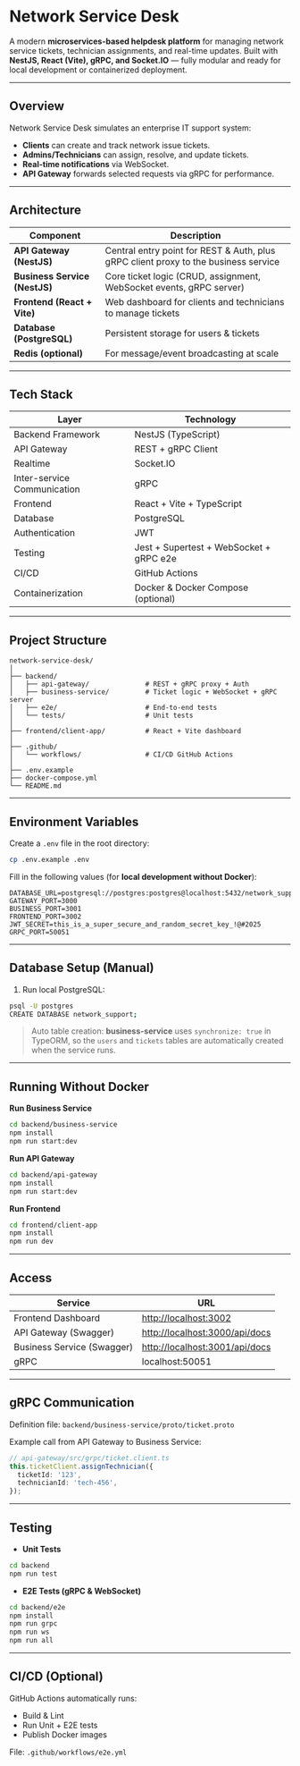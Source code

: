 #  Network Service Desk

A modern **microservices-based helpdesk platform** for managing network service tickets, technician assignments, and real-time updates.
Built with **NestJS, React (Vite), gRPC, and Socket.IO** — fully modular and ready for local development or containerized deployment.

---

##  Overview

Network Service Desk simulates an enterprise IT support system:

*  **Clients** can create and track network issue tickets.
*  **Admins/Technicians** can assign, resolve, and update tickets.
*  **Real-time notifications** via WebSocket.
*  **API Gateway** forwards selected requests via gRPC for performance.

---

##  Architecture

| Component                     | Description                                                                         |
| ----------------------------- | ----------------------------------------------------------------------------------- |
| **API Gateway (NestJS)**      | Central entry point for REST & Auth, plus gRPC client proxy to the business service |
| **Business Service (NestJS)** | Core ticket logic (CRUD, assignment, WebSocket events, gRPC server)                 |
| **Frontend (React + Vite)**   | Web dashboard for clients and technicians to manage tickets                         |
| **Database (PostgreSQL)**     | Persistent storage for users & tickets                                              |
| **Redis (optional)**          | For message/event broadcasting at scale                                             |

---

##  Tech Stack

| Layer                       | Technology                              |
| --------------------------- | --------------------------------------- |
| Backend Framework           | NestJS (TypeScript)                     |
| API Gateway                 | REST + gRPC Client                      |
| Realtime                    | Socket.IO                               |
| Inter-service Communication | gRPC                                    |
| Frontend                    | React + Vite + TypeScript               |
| Database                    | PostgreSQL                              |
| Authentication              | JWT                                     |
| Testing                     | Jest + Supertest + WebSocket + gRPC e2e |
| CI/CD                       | GitHub Actions                          |
| Containerization            | Docker & Docker Compose (optional)      |

---

##  Project Structure

```
network-service-desk/
│
├── backend/
│   ├── api-gateway/              # REST + gRPC proxy + Auth
│   ├── business-service/         # Ticket logic + WebSocket + gRPC server
│   ├── e2e/                      # End-to-end tests
│   └── tests/                    # Unit tests
│
├── frontend/client-app/          # React + Vite dashboard
│
├── .github/
│   └── workflows/                # CI/CD GitHub Actions
│
├── .env.example
├── docker-compose.yml
└── README.md
```

---

##  Environment Variables

Create a `.env` file in the root directory:

```bash
cp .env.example .env
```

Fill in the following values (for **local development without Docker**):

```env
DATABASE_URL=postgresql://postgres:postgres@localhost:5432/network_support
GATEWAY_PORT=3000
BUSINESS_PORT=3001
FRONTEND_PORT=3002
JWT_SECRET=this_is_a_super_secure_and_random_secret_key_!@#2025
GRPC_PORT=50051
```

---

##  Database Setup (Manual)

1. Run local PostgreSQL:

```bash
psql -U postgres
CREATE DATABASE network_support;
```

>  Auto table creation: **business-service** uses `synchronize: true` in TypeORM, so the `users` and `tickets` tables are automatically created when the service runs.

---

##  Running Without Docker

 **Run Business Service**

```bash
cd backend/business-service
npm install
npm run start:dev
```

 **Run API Gateway**

```bash
cd backend/api-gateway
npm install
npm run start:dev
```

 **Run Frontend**

```bash
cd frontend/client-app
npm install
npm run dev
```

---

##  Access

| Service                    | URL                                                              |
| -------------------------- | ---------------------------------------------------------------- |
| Frontend Dashboard         | [http://localhost:3002](http://localhost:3002)                   |
| API Gateway (Swagger)      | [http://localhost:3000/api/docs](http://localhost:3000/api/docs) |
| Business Service (Swagger) | [http://localhost:3001/api/docs](http://localhost:3001/api/docs) |
| gRPC                       | localhost:50051                                                  |

---

##  gRPC Communication

Definition file: `backend/business-service/proto/ticket.proto`

Example call from API Gateway to Business Service:

```ts
// api-gateway/src/grpc/ticket.client.ts
this.ticketClient.assignTechnician({
  ticketId: '123',
  technicianId: 'tech-456',
});
```

---

##  Testing

* **Unit Tests**

```bash
cd backend
npm run test
```

* **E2E Tests (gRPC & WebSocket)**

```bash
cd backend/e2e
npm install
npm run grpc
npm run ws
npm run all
```

---

##  CI/CD (Optional)

GitHub Actions automatically runs:

* Build & Lint
* Run Unit + E2E tests
* Publish Docker images

File: `.github/workflows/e2e.yml`
